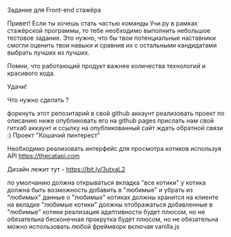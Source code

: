Задание для Front-end стажёра

Привет! Если ты хочешь стать частью команды Учи.ру в рамках стажёрской программы, то тебе необходимо выполнить небольшое тестовое задание. Это нужно, что бы твои потенциальные наставники смогли оценить твои навыки и сравнив их с остальными кандидатами выбрать лучших из лучших.

Помни, что работающий продукт важнее количества технологий и красивого кода.

Удачи!

Что нужно сделать ?

форкнуть этот репозитарий в свой github аккаунт
реализовать проект по описанию ниже
опубликовать его на github pages
прислать нам свой гитхаб аккаунт и ссылку на опубликованный сайт
ждать обратной связи :)
Проект "Кошачий пинтерест"

Необходимо реализовать интерфейс для просмотра котиков используя API https://thecatapi.com

Дизайн лежит тут - https://bit.ly/3utxaL2

по умолчанию должна открываться вкладка "все котики"
у котика должна быть возможность добавить в "любимые" и убрать из "любимых"
данные о "любимых" котиках должны хранится на клиенте
на вкладке "любимые котики" должны отображаться добавленные в "любимые" котики
реализация адаптивности будет плюсом, но не обязательна
бесконечная прокрутка будет плюсом, но не обязательна
можно использовать любой фреймворк включая vanilla.js